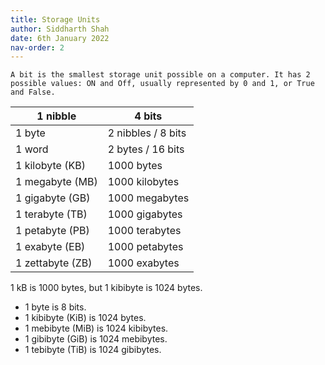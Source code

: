 ```yaml
---
title: Storage Units
author: Siddharth Shah
date: 6th January 2022
nav-order: 2
---
```


```
A bit is the smallest storage unit possible on a computer. It has 2 possible values: ON and Off, usually represented by 0 and 1, or True and False.
```

| 1 nibble         | 4 bits             |
| ---              | ---                |
| 1 byte           | 2 nibbles / 8 bits |
| 1 word           | 2 bytes / 16 bits  |
| 1 kilobyte (KB)  | 1000 bytes         |
| 1 megabyte (MB)  | 1000 kilobytes     |
| 1 gigabyte (GB)  | 1000 megabytes     |
| 1 terabyte (TB)  | 1000 gigabytes     |
| 1 petabyte (PB)  | 1000 terabytes     |
| 1 exabyte (EB)   | 1000 petabytes     |
| 1 zettabyte (ZB) | 1000 exabytes      |

1 kB is 1000 bytes, but 1 kibibyte is 1024 bytes.
- 1 byte is 8 bits.
- 1 kibibyte (KiB) is 1024 bytes.
- 1 mebibyte (MiB) is 1024 kibibytes.
- 1 gibibyte (GiB) is 1024 mebibytes.
- 1 tebibyte (TiB) is 1024 gibibytes.
